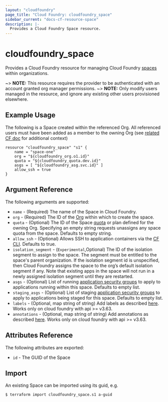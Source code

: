 ```yaml
---
layout: "cloudfoundry"
page_title: "Cloud Foundry: cloudfoundry_space"
sidebar_current: "docs-cf-resource-space"
description: |-
  Provides a Cloud Foundry Space resource.
---
```


# cloudfoundry\_space

Provides a Cloud Foundry resource for managing Cloud Foundry [spaces](https://docs.cloudfoundry.org/concepts/roles.html) within organizations.

~> **NOTE:** This resource requires the provider to be authenticated with an account granted org manager permissions.
~> **NOTE:** Only modify users managed in the resource, and ignore any existing other users provisioned elsewhere.

## Example Usage

The following is a Space created within the referenced Org. All referenced users must have been added as a member to the owning Org (see [related CF doc](https://docs.cloudfoundry.org/concepts/roles.html#users) for additional context)

```
resource "cloudfoundry_space" "s1" {
    name = "space-one"
    org = "${cloudfoundry_org.o1.id}"
    quota = "${cloudfoundry_quota.dev.id}"
    asgs = [ "${cloudfoundry_asg.svc.id}" ]
    allow_ssh = true
}
```

## Argument Reference

The following arguments are supported:

* `name` - (Required) The name of the Space in Cloud Foundry.
* `org` - (Required) The ID of the [Org](/docs/providers/cloudfoundry/r/org.html) within which to create the space.
* `quota` - (Optional) The ID of the Space [quota](/docs/providers/cloudfoundry/r/space_quota.html) or plan defined for the owning Org. Specifying an empty string requests unassigns any space quota from the space. Defaults to empty string.
* `allow_ssh` - (Optional) Allows SSH to application containers via the [CF CLI](https://github.com/cloudfoundry/cli). Defaults to true.
* `isolation_segment` - (`Experimental`,Optional) The ID of the isolation segment to assign to the space. The segment must be entitled to the space's parent organization. If the isolation segment id is unspecified, then Cloud Foundry assigns the space to the org’s default isolation segment if any. Note that existing apps in the space will not run in a newly assigned isolation segment until they are restarted.
* `asgs` - (Optional) List of running [application security groups](/docs/providers/cloudfoundry/r/asg.html) to apply to applications running within this space. Defaults to empty list.
* `staging_asgs` - (Optional) List of staging [application security groups](/docs/providers/cloudfoundry/r/asg.html) to apply to applications being staged for this space. Defaults to empty list.
* `labels` - (Optional, map string of string) Add labels as described [here](https://docs.cloudfoundry.org/adminguide/metadata.html#-view-metadata-for-an-object). 
Works only on cloud foundry with api >= v3.63.
* `annotations` - (Optional, map string of string) Add annotations as described [here](https://docs.cloudfoundry.org/adminguide/metadata.html#-view-metadata-for-an-object). 
Works only on cloud foundry with api >= v3.63.

## Attributes Reference

The following attributes are exported:

* `id` - The GUID of the Space

## Import

An existing Space can be imported using its guid, e.g.

```
$ terraform import cloudfoundry_space.s1 a-guid
```
